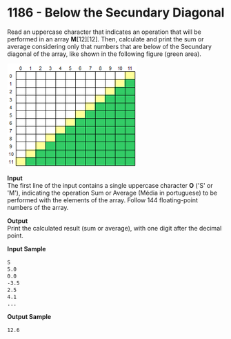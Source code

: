 # 1186 - Below the Secundary Diagonal

Read an uppercase character that indicates an operation that will be performed in an array **M**[12][12]. Then, calculate and print the sum or average considering only that numbers that are below of the Secundary diagonal of the array, like shown in the following figure (green area).

![1186_BelowTheSecundaryDiagonal.webp](https://github.com/ricrochads/beecrowd-solutions/blob/main/01.%20Beginner/1186%20-%20Below%20the%20Secundary%20Diagonal/1186_BelowTheSecundaryDiagonal.webp)

**Input**<br>
The first line of the input contains a single uppercase character **O** ('S' or 'M'), indicating the operation Sum or Average (Média in portuguese) to be performed with the elements of the array. Follow 144 floating-point numbers of the array.

**Output**<br>
Print the calculated result (sum or average), with one digit after the decimal point.

**Input Sample**
````
S
5.0
0.0
-3.5
2.5
4.1
...
````

**Output Sample**
````
12.6
````
